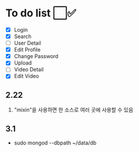 # To do list ⬜✅

- [x] Login
- [x] Search
- [ ] User Detail
- [x] Edit Profile
- [x] Change Password
- [x] Upload
- [ ] Video Detail
- [x] Edit Video

## 2.22
1. "mixin"을 사용하면 한 소스로 여러 곳에 사용할 수 있음

## 3.1
- sudo mongod --dbpath ~/data/db